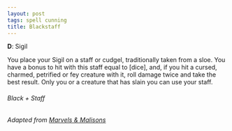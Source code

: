 ```yaml
---
layout: post
tags: spell cunning
title: Blackstaff
---
```


**D**: Sigil

You place your Sigil on a staff or cudgel, traditionally taken from a sloe. You have a bonus to hit with this staff equal to [dice], and, if you hit a cursed, charmed, petrified or fey creature with it, roll damage twice and take the best result. Only you or a creature that has slain you can use your staff.

###### *Black + Staff*

###### Adapted from [Marvels & Malisons](https://www.drivethrurpg.com/product/211911/Marvels--Malisons)
